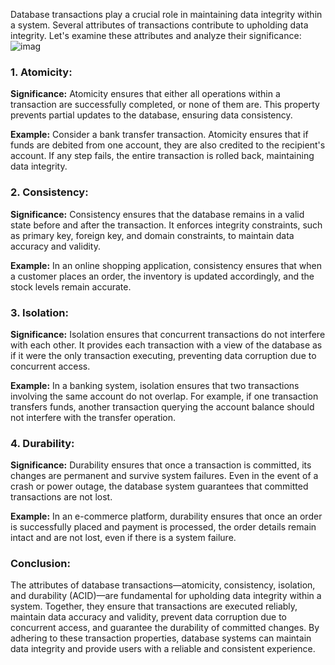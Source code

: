 Database transactions play a crucial role in maintaining data integrity within a system. Several attributes of transactions contribute to upholding data integrity. Let's examine these attributes and analyze their significance:
![imag](https://static.javatpoint.com/dbms/images/dbms-transaction-property.png)

### 1. Atomicity:

**Significance:** Atomicity ensures that either all operations within a transaction are successfully completed, or none of them are. This property prevents partial updates to the database, ensuring data consistency.

**Example:** Consider a bank transfer transaction. Atomicity ensures that if funds are debited from one account, they are also credited to the recipient's account. If any step fails, the entire transaction is rolled back, maintaining data integrity.

### 2. Consistency:

**Significance:** Consistency ensures that the database remains in a valid state before and after the transaction. It enforces integrity constraints, such as primary key, foreign key, and domain constraints, to maintain data accuracy and validity.

**Example:** In an online shopping application, consistency ensures that when a customer places an order, the inventory is updated accordingly, and the stock levels remain accurate.

### 3. Isolation:

**Significance:** Isolation ensures that concurrent transactions do not interfere with each other. It provides each transaction with a view of the database as if it were the only transaction executing, preventing data corruption due to concurrent access.

**Example:** In a banking system, isolation ensures that two transactions involving the same account do not overlap. For example, if one transaction transfers funds, another transaction querying the account balance should not interfere with the transfer operation.

### 4. Durability:

**Significance:** Durability ensures that once a transaction is committed, its changes are permanent and survive system failures. Even in the event of a crash or power outage, the database system guarantees that committed transactions are not lost.

**Example:** In an e-commerce platform, durability ensures that once an order is successfully placed and payment is processed, the order details remain intact and are not lost, even if there is a system failure.

### Conclusion:

The attributes of database transactions—atomicity, consistency, isolation, and durability (ACID)—are fundamental for upholding data integrity within a system. Together, they ensure that transactions are executed reliably, maintain data accuracy and validity, prevent data corruption due to concurrent access, and guarantee the durability of committed changes. By adhering to these transaction properties, database systems can maintain data integrity and provide users with a reliable and consistent experience.
